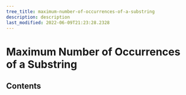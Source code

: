 ```yaml
---
tree_title: maximum-number-of-occurrences-of-a-substring
description: description
last_modified: 2022-06-09T21:23:28.2328
---
```


# Maximum Number of Occurrences of a Substring

## Contents
